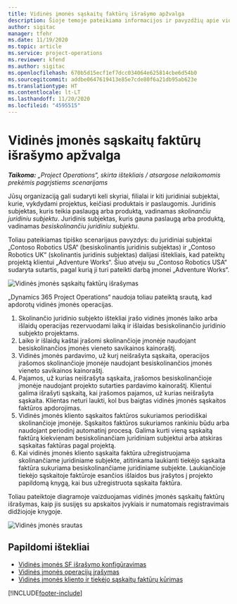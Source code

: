 ```yaml
---
title: Vidinės įmonės sąskaitų faktūrų išrašymo apžvalga
description: Šioje temoje pateikiama informacijos ir pavyzdžių apie vidinės įmonės SF išrašymą už projektus.
author: sigitac
manager: tfehr
ms.date: 11/19/2020
ms.topic: article
ms.service: project-operations
ms.reviewer: kfend
ms.author: sigitac
ms.openlocfilehash: 670b5d15ecf1ef7dcc034064e625814cbe6d54b0
ms.sourcegitcommit: addbe0647619413e85e7cde80f6a21db95ab623e
ms.translationtype: HT
ms.contentlocale: lt-LT
ms.lasthandoff: 11/20/2020
ms.locfileid: "4595515"
---
```

# <a name="intercompany-invoicing-overview"></a>Vidinės įmonės sąskaitų faktūrų išrašymo apžvalga

_**Taikoma:** „Project Operations“, skirta ištekliais / atsargose nelaikomomis prekėmis pagrįstiems scenarijams_

Jūsų organizaciją gali sudaryti keli skyriai, filialai ir kiti juridiniai subjektai, kurie, vykdydami projektus, keičiasi produktais ir paslaugomis. Juridinis subjektas, kuris teikia paslaugą arba produktą, vadinamas *skolinančiu juridiniu subjektu*. Juridinis subjektas, kuris gauna paslaugą arba produktą, vadinamas *besiskolinančiu juridiniu subjektu*.

Toliau pateikiamas tipiško scenarijaus pavyzdys: du juridiniai subjektai „Contoso Robotics USA“ (besiskolinantis juridinis subjektas) ir „Contoso Robotics UK“ (skolinantis juridinis subjektas) dalijasi ištekliais, kad pateiktų projektą klientui „Adventure Works“. Šiuo atveju su „Contoso Robotics USA“ sudaryta sutartis, pagal kurią ji turi pateikti darbą įmonei „Adventure Works“.

![Vidinės įmonės sąskaitų faktūrų išrašymas](./media/IntercompanyScenario.png) 

„Dynamics 365 Project Operations“ naudoja toliau pateiktą srautą, kad apdorotų vidinės įmonės operacijas.

1. Skolinančio juridinio subjekto ištekliai įrašo vidinės įmonės laiko arba išlaidų operacijas rezervuodami laiką ir išlaidas besiskolinančio juridinio subjekto projektams.
2. Laiko ir išlaidų kaštai įrašomi skolinančioje įmonėje naudojant besiskolinančios įmonės vieneto savikainos kainoraštį.
3. Vidinės įmonės pardavimo, už kurį neišrašyta sąskaita, operacijos įrašomos skolinančioje įmonėje naudojant besiskolinančios įmonės vieneto savikainos kainoraštį.
4. Pajamos, už kurias neišrašyta sąskaita, įrašomos besiskolinančioje įmonėje naudojant projekto sutarties pardavimo kainoraštį. Klientui galima išrašyti sąskaitą, kai įrašomos pajamos, už kurias neišrašyta sąskaita. Klientas neturi laukti, kol bus baigtas vidinės įmonės sąskaitos faktūros apdorojimas.
5. Vidinės įmonės kliento sąskaitos faktūros sukuriamos periodiškai skolinančioje įmonėje. Sąskaitos faktūros sukuriamos rankiniu būdu arba naudojant periodinį automatinį procesą. Galima kurti vieną sąskaitą faktūrą kiekvienam besiskolinančiam juridiniam subjektui arba atskiras sąskaitas faktūras pagal projektą.
6. Kai vidinės įmonės kliento sąskaita faktūra užregistruojama skolinančiame juridiniame subjekte, atitinkama laukianti tiekėjo sąskaita faktūra sukuriama besiskolinančiame juridiniame subjekte. Laukiančioje tiekėjo sąskaitoje faktūroje esančios išlaidos bus įrašytos į projekto papildomą knygą, kai bus užregistruota sąskaita faktūra.

Toliau pateiktoje diagramoje vaizduojamas vidinės įmonės sąskaitų faktūrų išrašymas, kaip jis susijęs su apskaitos įvykiais ir numatomais registravimais didžiojoje knygoje.

![Vidinės įmonės srautas](./media/IntercompanyFlow.png)

## <a name="additional-resources"></a>Papildomi ištekliai

- [Vidinės įmonės SF išrašymo konfigūravimas](configure-intercompany-invoicing.md)
- [Vidinės įmonės operacijų įrašymas](create-intercompany-transactions.md)
- [Vidinės įmonės kliento ir tiekėjo sąskaitų faktūrų kūrimas](create-intercompany-customer-vendor-invoices.md)


[!INCLUDE[footer-include](../includes/footer-banner.md)]